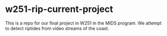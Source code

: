 # w251-rip-current-project
This is a repo for our final project in W251 in the MIDS program. We attempt to detect riptides from video streams of the coast.
